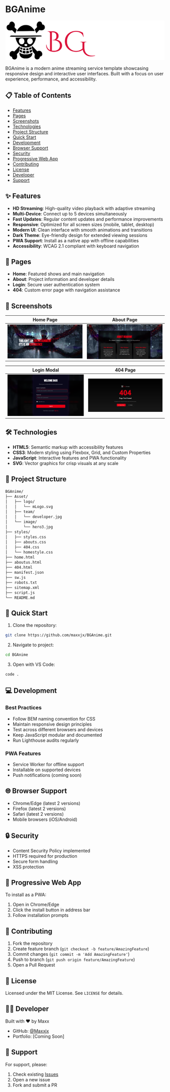 # BGAnime

![BGAnime Logo](Asset/logo/mLogo.svg)

BGAnime is a modern anime streaming service template showcasing responsive design and interactive user interfaces. Built with a focus on user experience, performance, and accessibility.
## 📋 Table of Contents
- [Features](#-features)
- [Pages](#-pages)
- [Screenshots](#-screenshots)
- [Technologies](#-technologies)
- [Project Structure](#-project-structure)
- [Quick Start](#-quick-start)
- [Development](#-development)
- [Browser Support](#-browser-support)
- [Security](#-security)
- [Progressive Web App](#-progressive-web-app)
- [Contributing](#-contributing)
- [License](#-license)
- [Developer](#-developer)
- [Support](#-support)

## ✨ Features

- **HD Streaming**: High-quality video playback with adaptive streaming
- **Multi-Device**: Connect up to 5 devices simultaneously
- **Fast Updates**: Regular content updates and performance improvements
- **Responsive**: Optimized for all screen sizes (mobile, tablet, desktop)
- **Modern UI**: Clean interface with smooth animations and transitions
- **Dark Theme**: Eye-friendly design for extended viewing sessions
- **PWA Support**: Install as a native app with offline capabilities
- **Accessibility**: WCAG 2.1 compliant with keyboard navigation

## 📑 Pages

- **Home**: Featured shows and main navigation
- **About**: Project information and developer details
- **Login**: Secure user authentication system
- **404**: Custom error page with navigation assistance
## 📸 Screenshots

| Home Page | About Page |
|:---------:|:----------:|
| ![Home Page](Asset/screenshots/home.png) | ![About Page](Asset/screenshots/about.png) |

| Login Modal | 404 Page |
|:-----------:|:--------:|
| ![Login Modal](Asset/screenshots/login.png) | ![404 Page](Asset/screenshots/404.png) |


## 🛠️ Technologies

- **HTML5**: Semantic markup with accessibility features
- **CSS3**: Modern styling using Flexbox, Grid, and Custom Properties
- **JavaScript**: Interactive features and PWA functionality
- **SVG**: Vector graphics for crisp visuals at any scale

## 📂 Project Structure

```
BGAnime/
├── Asset/
│   ├── logo/
│   │   └── mLogo.svg
│   ├── team/
│   │   └── developer.jpg
│   └── image/
│       └── hero3.jpg
├── styles/
│   ├── styles.css
│   ├── abouts.css
│   ├── 404.css
│   └── homestyle.css
├── home.html
├── aboutus.html
├── 404.html
├── manifest.json
├── sw.js
├── robots.txt
├── sitemap.xml
├── script.js
└── README.md
```

## 🚀 Quick Start

1. Clone the repository:
```sh
git clone https://github.com/maxxjx/BGAnime.git
```

2. Navigate to project:
```sh
cd BGAnime
```

3. Open with VS Code:
```sh
code .
```

## 💻 Development

### Best Practices
- Follow BEM naming convention for CSS
- Maintain responsive design principles
- Test across different browsers and devices
- Keep JavaScript modular and documented
- Run Lighthouse audits regularly

### PWA Features
- Service Worker for offline support
- Installable on supported devices
- Push notifications (coming soon)

## 🌐 Browser Support

- Chrome/Edge (latest 2 versions)
- Firefox (latest 2 versions)
- Safari (latest 2 versions)
- Mobile browsers (iOS/Android)

## 🔒 Security

- Content Security Policy implemented
- HTTPS required for production
- Secure form handling
- XSS protection

## 📱 Progressive Web App

To install as a PWA:
1. Open in Chrome/Edge
2. Click the install button in address bar
3. Follow installation prompts

## 🤝 Contributing

1. Fork the repository
2. Create feature branch (`git checkout -b feature/AmazingFeature`)
3. Commit changes (`git commit -m 'Add AmazingFeature'`)
4. Push to branch (`git push origin feature/AmazingFeature`)
5. Open a Pull Request

## 📄 License

Licensed under the MIT License. See `LICENSE` for details.

## 👨‍💻 Developer

Built with ❤️ by Maxx 
- GitHub: [@Maxxjx](https://github.com/Maxxjx)
- Portfolio: [Coming Soon]

## 🙋 Support

For support, please:
1. Check existing [Issues](https://github.com/Maxxjx/BGAnime/issues)
2. Open a new issue
3. Fork and submit a PR
